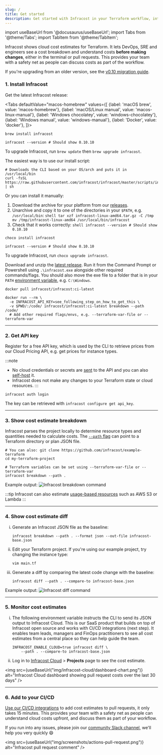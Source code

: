 ```yaml
---
slug: /
title: Get started
description: Get started with Infracost in your Terraform workflow, integrate it into your CI pipeline and view cost estimates for your AWS/Azure/Google infrastructure.
---
```


import useBaseUrl from '@docusaurus/useBaseUrl';
import Tabs from '@theme/Tabs';
import TabItem from '@theme/TabItem';

Infracost shows cloud cost estimates for Terraform. It lets DevOps, SRE and engineers see a cost breakdown and understand costs **before making changes**, either in the terminal or pull requests. This provides your team with a safety net as people can discuss costs as part of the workflow.

If you're upgrading from an older version, see the [v0.10 migration guide](/docs/guides/v0.10_migration/).

### 1. Install Infracost
Get the latest Infracost release:

<Tabs
  defaultValue="macos-homebrew"
  values={[
    {label: 'macOS brew', value: 'macos-homebrew'},
    {label: 'macOS/Linux manual', value: 'macos-linux-manual'},
    {label: 'Windows chocolatey', value: 'windows-chocolatey'},
    {label: 'Windows manual', value: 'windows-manual'},
    {label: 'Docker', value: 'docker'},
]}>
  <TabItem value="macos-homebrew">

  ```shell
  brew install infracost

  infracost --version # Should show 0.10.10
  ```

  To upgrade Infracost, run `brew update` then `brew upgrade infracost`.

  </TabItem>
  <TabItem value="macos-linux-manual">

  The easiest way is to use our install script:
  ```shell
  # Downloads the CLI based on your OS/arch and puts it in /usr/local/bin
  curl -fsSL https://raw.githubusercontent.com/infracost/infracost/master/scripts/install.sh | sh
  ```

  Or you can install it manually:
  1. Download the archive for your platform from our [releases](https://github.com/infracost/infracost/releases/latest).
  2. Unarchive and copy it to one of the directories in your `$PATH`, e.g. `/usr/local/bin`:
    ```shell
    tar xzf infracost-linux-amd64.tar.gz -C /tmp
    mv /tmp/infracost-linux-amd64 /usr/local/bin/infracost
    ```
  3. Check that it works correctly:
    ```shell
    infracost --version # Should show 0.10.10
    ```


  </TabItem>
  <TabItem value="windows-chocolatey">

  ```shell
  choco install infracost

  infracost --version # Should show 0.10.10
  ```

  To upgrade Infracost, run `choco upgrade infracost`.

  </TabItem>
  <TabItem value="windows-manual">

  Download and unzip the [latest release](https://github.com/infracost/infracost/releases/latest/download/infracost-windows-amd64.zip). Run it from the Command Prompt or Powershell using `.\infracost.exe` alongside other required commands/flags. You should also move the exe file to a folder that is in your `PATH` [environment variable](https://stackoverflow.com/questions/1618280/where-can-i-set-path-to-make-exe-on-windows), e.g. `C:\Windows`.

  </TabItem>
  <TabItem value="docker">

  ```shell
  docker pull infracost/infracost:ci-latest

  docker run --rm \
    -e INFRACOST_API_KEY=see_following_step_on_how_to_get_this \
    -v $PWD/:/code/ infracost/infracost:ci-latest breakdown --path /code/
    # Add other required flags/envs, e.g. --terraform-var-file or --terraform-var
  ```

  </TabItem>
</Tabs>

---

### 2. Get API key
Register for a free API key, which is used by the CLI to retrieve prices from our Cloud Pricing API, e.g. get prices for instance types.

:::note
- No cloud credentials or secrets are [sent](/docs/faq/#what-data-is-sent-to-the-cloud-pricing-api) to the API and you can also [self-host](/docs/cloud_pricing_api/self_hosted/) it.
- Infracost does not make any changes to your Terraform state or cloud resources.
:::

```shell
infracost auth login
```

The key can be retrieved with `infracost configure get api_key`.

---

### 3. Show cost estimate breakdown
Infracost parses the project locally to determine resource types and quantities needed to calculate costs. The [`--path` flag](/docs/features/cli_commands/#breakdown) can point to a Terraform directory or plan JSON file.

```shell
# You can also: git clone https://github.com/infracost/example-terraform
cd my-terraform-project
```

```shell
# Terraform variables can be set using --terraform-var-file or --terraform-var
infracost breakdown --path .
```

<p>
Example output:
<img src={useBaseUrl("img/screenshots/get-started-breakdown.png")} alt="Infracost breakdown command" />
</p>

:::tip
Infracost can also estimate [usage-based resources](/docs/features/usage_based_resources/) such as AWS S3 or Lambda
:::

---

### 4. Show cost estimate diff

<ol type="i">
  <li>Generate an Infracost JSON file as the baseline:</li>

  ```shell
  infracost breakdown --path . --format json --out-file infracost-base.json
  ```

  <li>Edit your Terraform project. If you're using our example project, try changing the instance type:</li>

  ```shell
  vim main.tf
  ```

  <li>Generate a diff by comparing the latest code change with the baseline:</li>

  ```shell
  infracost diff --path . --compare-to infracost-base.json
  ```
</ol>

<p>
Example output:
<img src={useBaseUrl("img/screenshots/get-started-diff.png")} alt="Infracost diff command" />
</p>

---

### 5. Monitor cost estimates

<ol type="i">
  <li>The following environment variable instructs the CLI to send its JSON output to Infracost Cloud. This is our SaaS product that builds on top of Infracost open source and works with CI/CD integrations (next step). It enables team leads, managers and FinOps practitioners to see all cost estimates from a central place so they can help guide the team.</li>

  ```shell
  INFRACOST_ENABLE_CLOUD=true infracost diff \
      --path . --compare-to infracost-base.json
  ```

  <li>
    Log in to <a href="https://dashboard.infracost.io">Infracost Cloud</a> > <b>Projects</b> page to see the cost estimate.
  </li>
</ol>

<img src={useBaseUrl("img/infracost-cloud/dashboard-chart.png")} alt="Infracost Cloud dashboard showing pull request costs over the last 30 days" />

---

### 6. Add to your CI/CD
[Use our CI/CD integrations](/docs/integrations/cicd) to add cost estimates to pull requests, it only takes 15 minutes. This provides your team with a safety net as people can understand cloud costs upfront, and discuss them as part of your workflow.

If you run into any issues, please join our [community Slack channel](https://www.infracost.io/community-chat), we'll help you very quickly 😄

<img src={useBaseUrl("img/screenshots/actions-pull-request.png")} alt="Infracost pull request comment" />
